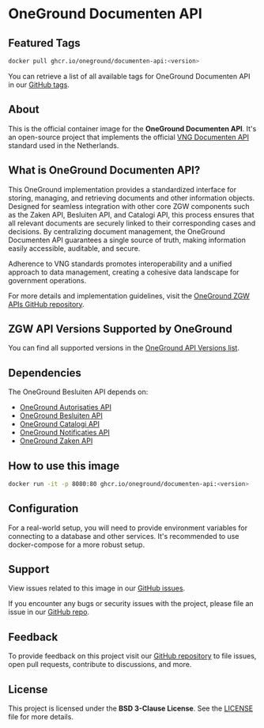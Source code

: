 # OneGround Documenten API

## Featured Tags

 ```bash
 docker pull ghcr.io/oneground/documenten-api:<version>
 ```

You can retrieve a list of all available tags for OneGround Documenten API in our [GitHub tags](https://github.com/OneGround/ZGW-APIs/tags).

## About

This is the official container image for the **OneGround Documenten API**. It's an open-source project that implements the official [VNG Documenten API](https://vng-realisatie.github.io/gemma-zaken/standaard/documenten) standard used in the Netherlands.

## What is OneGround Documenten API?

This OneGround implementation provides a standardized interface for storing, managing, and retrieving documents and other information objects. Designed for seamless integration with other core ZGW components such as the Zaken API, Besluiten API, and Catalogi API, this process ensures that all relevant documents are securely linked to their corresponding cases and decisions. By centralizing document management, the OneGround Documenten API guarantees a single source of truth, making information easily accessible, auditable, and secure.

Adherence to VNG standards promotes interoperability and a unified approach to data management, creating a cohesive data landscape for government operations.

For more details and implementation guidelines, visit the [OneGround ZGW APIs GitHub repository](https://github.com/OneGround/ZGW-APIs).

## ZGW API Versions Supported by OneGround

You can find all supported versions in the [OneGround API Versions list](https://dev.oneground.nl/docs/api-versions).

## Dependencies

The OneGround Besluiten API depends on:

- [OneGround Autorisaties API](https://github.com/OneGround/ZGW-APIs/pkgs/container/autorisaties-api)
- [OneGround Besluiten API](https://github.com/OneGround/ZGW-APIs/pkgs/container/besluiten-api)
- [OneGround Catalogi API](https://github.com/OneGround/ZGW-APIs/pkgs/container/catalogi-api)
- [OneGround Notificaties API](https://github.com/OneGround/ZGW-APIs/pkgs/container/notificaties-api)
- [OneGround Zaken API](https://github.com/OneGround/ZGW-APIs/pkgs/container/zaken-api)

## How to use this image

```bash
docker run -it -p 8080:80 ghcr.io/oneground/documenten-api:<version>
```

## Configuration

For a real-world setup, you will need to provide environment variables for connecting to a database and other services. It's recommended to use docker-compose for a more robust setup.

## Support

View issues related to this image in our [GitHub issues](https://github.com/OneGround/ZGW-APIs/issues).

If you encounter any bugs or security issues with the project, please file an issue in our [GitHub repo](https://github.com/OneGround/ZGW-APIs/issues/new/choose).

## Feedback

To provide feedback on this project visit our [GitHub repository](https://github.com/OneGround/ZGW-APIs) to file issues, open pull requests, contribute to discussions, and more.

## License

This project is licensed under the **BSD 3-Clause License**. See the [LICENSE](https://github.com/OneGround/ZGW-APIs/blob/main/LICENSE) file for more details.
